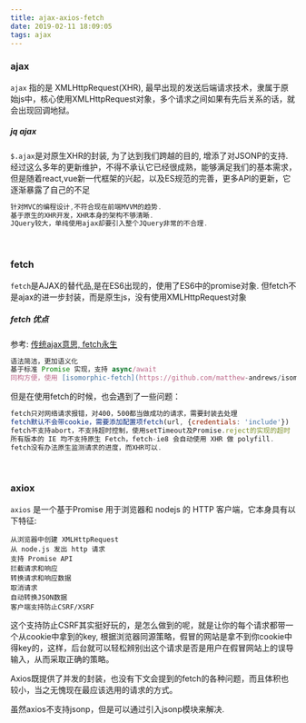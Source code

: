 ```yaml
---
title: ajax-axios-fetch
date: 2019-02-11 18:09:05
tags: ajax
---
```


### ajax
`ajax` 指的是 XMLHttpRequest(XHR), 最早出现的发送后端请求技术，隶属于原始js中，核心使用XMLHttpRequest对象，多个请求之间如果有先后关系的话，就会出现回调地狱。
<br>

##### jq ajax
`$.ajax`是对原生XHR的封装, 为了达到我们跨越的目的, 增添了对JSONP的支持. 经过这么多年的更新维护，不得不承认它已经很成熟，能够满足我们的基本需求，但是随着react,vue新一代框架的兴起，以及ES规范的完善，更多API的更新，它逐渐暴露了自己的不足
```javascript
针对MVC的编程设计,不符合现在前端MVVM的趋势.
基于原生的XHR开发，XHR本身的架构不够清晰.
JQuery较大，单纯使用ajax却要引入整个JQuery非常的不合理.
```
<br>

### fetch
`fetch`是AJAX的替代品,是在ES6出现的，使用了ES6中的promise对象. 但fetch不是ajax的进一步封装，而是原生js，没有使用XMLHttpRequest对象

##### fetch 优点
参考: [传统ajax意思, fetch永生](https://github.com/camsong/blog/issues/2)
```javascript
语法简洁，更加语义化
基于标准 Promise 实现，支持 async/await
同构方便，使用 [isomorphic-fetch](https://github.com/matthew-andrews/isomorphic-fetch)等
```

但是在使用fetch的时候，也会遇到了一些问题：
```javascript
fetch只对网络请求报错，对400，500都当做成功的请求，需要封装去处理
fetch默认不会带cookie，需要添加配置项fetch(url, {credentials: 'include'})
fetch不支持abort，不支持超时控制，使用setTimeout及Promise.reject的实现的超时
所有版本的 IE 均不支持原生 Fetch，fetch-ie8 会自动使用 XHR 做 polyfill.
fetch没有办法原生监测请求的进度，而XHR可以.
```
<br>

### axiox
`axios` 是一个基于Promise 用于浏览器和 nodejs 的 HTTP 客户端，它本身具有以下特征:

```
从浏览器中创建 XMLHttpRequest
从 node.js 发出 http 请求
支持 Promise API
拦截请求和响应
转换请求和响应数据
取消请求
自动转换JSON数据
客户端支持防止CSRF/XSRF
```

这个支持防止CSRF其实挺好玩的，是怎么做到的呢，就是让你的每个请求都带一个从cookie中拿到的key, 根据浏览器同源策略，假冒的网站是拿不到你cookie中得key的，这样，后台就可以轻松辨别出这个请求是否是用户在假冒网站上的误导输入，从而采取正确的策略。

Axios既提供了并发的封装，也没有下文会提到的fetch的各种问题，而且体积也较小，当之无愧现在最应该选用的请求的方式。

虽然axios不支持jsonp，但是可以通过引入jsonp模块来解决.
